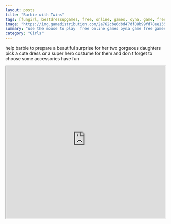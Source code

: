 ```yaml
---
layout: posts
title: "Barbie with Twins"
tags: [fungirl, bestdressupgames, free, online, games, oyna, game, free, games, play, play, games]
image: "https://img.gamedistribution.com/2a762cbe6dbd47df88b99fd78ee135fb-512x384.jpeg"
summary: "use the mouse to play  free online games oyna game free games play play games"
category: "Girls"
---
```


help barbie to prepare a beautiful surprise for her two gorgeous daughters pick a cute dress or a super hero costume for them and don t forget to choose some accessories have fun

<iframe width="100%" height="480px;" src="https://html5.gamedistribution.com/2a762cbe6dbd47df88b99fd78ee135fb/"></iframe>